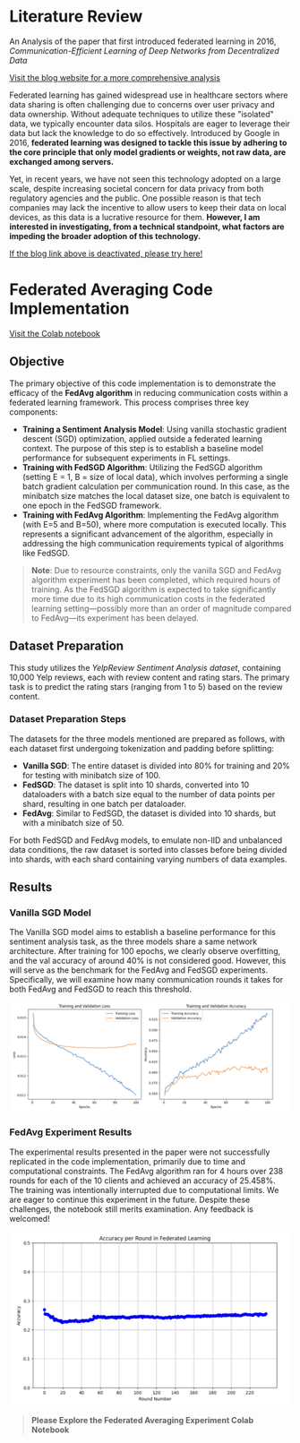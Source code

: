 # Literature Review

An Analysis of the paper that first introduced federated learning in 2016, _Communication-Efficient Learning of Deep Networks from Decentralized Data_

[Visit the blog website for a more comprehensive analysis](https://expo.baulab.info/2023-Fall/babelpainterwell/)

Federated learning has gained widespread use in healthcare sectors where data sharing is often challenging due to concerns over user privacy and data ownership. Without adequate techniques to utilize these "isolated" data, we typically encounter data silos. Hospitals are eager to leverage their data but lack the knowledge to do so effectively. Introduced by Google in 2016, **federated learning was designed to tackle this issue by adhering to the core principle that only model gradients or weights, not raw data, are exchanged among servers.**

Yet, in recent years, we have not seen this technology adopted on a large scale, despite increasing societal concern for data privacy from both regulatory agencies and the public. One possible reason is that tech companies may lack the incentive to allow users to keep their data on local devices, as this data is a lucrative resource for them. **However, I am interested in investigating, from a technical standpoint, what factors are impeding the broader adoption of this technology.**

[If the blog link above is deactivated, please try here!](https://658083081d85b8706f449284--polite-basbousa-74a8f4.netlify.app/)

# Federated Averaging Code Implementation

[Visit the Colab notebook](https://colab.research.google.com/drive/1LIyYtxJQ5UTt9A95EvAfDNyz_blUF9X5)

## Objective

The primary objective of this code implementation is to demonstrate the efficacy of the **FedAvg algorithm** in reducing communication costs within a federated learning framework. This process comprises three key components:

- **Training a Sentiment Analysis Model**: Using vanilla stochastic gradient descent (SGD) optimization, applied outside a federated learning context. The purpose of this step is to establish a baseline model performance for subsequent experiments in FL settings.
- **Training with FedSGD Algorithm**: Utilizing the FedSGD algorithm (setting E = 1, B = size of local data), which involves performing a single batch gradient calculation per communication round. In this case, as the minibatch size matches the local dataset size, one batch is equivalent to one epoch in the FedSGD framework.
- **Training with FedAvg Algorithm**: Implementing the FedAvg algorithm (with E=5 and B=50), where more computation is executed locally. This represents a significant advancement of the algorithm, especially in addressing the high communication requirements typical of algorithms like FedSGD.

> **Note**: Due to resource constraints, only the vanilla SGD and FedAvg algorithm experiment has been completed, which required hours of training. As the FedSGD algorithm is expected to take significantly more time due to its high communication costs in the federated learning setting—possibly more than an order of magnitude compared to FedAvg—its experiment has been delayed.

## Dataset Preparation

This study utilizes the _YelpReview Sentiment Analysis dataset_, containing 10,000 Yelp reviews, each with review content and rating stars. The primary task is to predict the rating stars (ranging from 1 to 5) based on the review content.

### Dataset Preparation Steps

The datasets for the three models mentioned are prepared as follows, with each dataset first undergoing tokenization and padding before splitting:

- **Vanilla SGD**: The entire dataset is divided into 80% for training and 20% for testing with minibatch size of 100.
- **FedSGD**: The dataset is split into 10 shards, converted into 10 dataloaders with a batch size equal to the number of data points per shard, resulting in one batch per dataloader.
- **FedAvg**: Similar to FedSGD, the dataset is divided into 10 shards, but with a minibatch size of 50.

For both FedSGD and FedAvg models, to emulate non-IID and unbalanced data conditions, the raw dataset is sorted into classes before being divided into shards, with each shard containing varying numbers of data examples.

## Results

### Vanilla SGD Model

The Vanilla SGD model aims to establish a baseline performance for this sentiment analysis task, as the three models share a same network architecture. After training for 100 epochs, we clearly observe overfitting, and the val accuracy of around 40% is not considered good. However, this will serve as the benchmark for the FedAvg and FedSGD experiments. Specifically, we will examine how many communication rounds it takes for both FedAvg and FedSGD to reach this threshold.

![Local Image](./images/vanilla.png)

### FedAvg Experiment Results

The experimental results presented in the paper were not successfully replicated in the code implementation, primarily due to time and computational constraints. The FedAvg algorithm ran for 4 hours over 238 rounds for each of the 10 clients and achieved an accuracy of 25.458%. The training was intentionally interrupted due to computational limits. We are eager to continue this experiment in the future. Despite these challenges, the notebook still merits examination. Any feedback is welcomed!

![Local Image](./images/fedavg.png)

> **Please Explore the Federated Averaging Experiment Colab Notebook**
